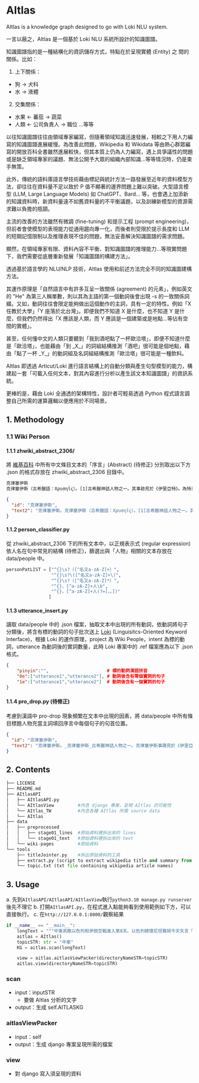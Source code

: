 # AItlas

AItlas is a knowledge graph designed to go with Loki NLU system.

一言以蔽之，AItlas 是一個基於 Loki NLU 系統所設計的知識圖譜。

知識圖譜指的是一種結構化的資訊儲存方式，特點在於呈現實體 (Entity) 之 間的關係。比如：

1.  上下關係：

- 狗 -> 犬科
- 水 -> 液體

2. 交集關係：

- 水果 <- 蕃茄 -> 蔬菜
- 人類 <- 公司負責人 -> 職位
  …等等

以往知識圖譜往往由領域專家編寫，但隨著領域知識迅速發展，相較之下用人力編寫的知識圖譜進展緩慢。為改善此問題，Wikipedia 和 Wikidata 等由熱心群眾編寫的開放百科全書雖然進展較快，但其本質上仍為人力編寫，遇上具爭議性的問題或是缺乏領域專家的議題、無法公開予大眾的組織內部知識…等等情況時，仍是束手無策。

此外，傳統的語料庫語言學技術藉由標記與統計方法一路發展至近年的資料模型方法，卻往往在資料量不足以致於 P 值不顯著的邊界問題上難以突破。大型語言模型 (LLM, Large Language Models) 如 ChatGPT、Bard... 等，也會遇上加添新的知識資料時，新資料量遠不如舊資料量的不平衡議題，以及訓練新模型的資源需求難以負擔的瓶頸。

主流的改善的方法雖然有微調 (fine-tuning) 和提示工程 (prompt engineering)，但前者會使模型的表現能力從通用趨向專一化，而後者則受限於提示長度和 LLM 的短期記憶限制以及推理表現不佳的問題，無法妥善解決知識圖譜的需求問題。

顯然，在領域專家有限、資料內容不平衡、對知識圖譜的推理能力…等現實問題下，我們需要從底層重新發展「知識圖譜的構建方法」。

透過基於語言學的 NLU/NLP 技術，AItlas 使用和前述方法完全不同的知識圖建構方法。

其運作原理是「自然語言中有許多互呈一致關係 (agreement) 的元素」，例如英文的 "He" 為第三人稱單數，則以其為主語的第一個動詞後會出現 -s 的一致關係詞綴。又如，動詞往往會限定能夠做出這個動作的主詞，具有一定的特性。例如「X 任教於大學」「Y 座落於北台灣」。即便我們不知道 X 是什麼，也不知道 Y 是什麼，但我們仍然得出「X 應該是人類，而 Y 應該是一個建築或是地點…等佔有空間的實體」。

甚至，任何懂中文的人類只要聽到「我到酒吧點了一杯歐洽塔」，即便不知道什麼是「歐洽塔」，也能藉由「到 \_X\_」的詞組結構推測「酒吧」很可能是個地點，藉由「點了一杯 \_Y\_」的動詞組及名詞組結構推測「歐洽塔」很可能是一種飲料。

AItlas 即透過 Articut/Loki 進行語言結構上的自動分類與產生句型模型的能力，構建起一套「可載入任何文本，對其內容進行分析以產生該文本知識圖譜」的資訊系統。

更棒的是，藉由 Loki 全通透的架構特性，設計者可輕易透過 Python 程式語言調整自己所需的運算邏輯以便應用於不同場景。

## 1. Methodology

### 1.1 Wiki Person

#### 1.1.1 zhwiki_abstract_2306/

將 [維基百科](https://www.wikipedia.org/) 中所有中文條目文本的「序言」(Abstract) (待修正) 分別取出以下方 .json 的格式存放在 zhwiki_abstract_2306 目錄中。

```txt
克律塞伊斯
克律塞伊斯（古希臘語：Χρυσηΐς）。[1]古希臘神話人物之一。其事跡見於《伊里亞特》。為特洛伊阿波羅祭司克律塞斯之女，為阿伽門農所俘。後者沉迷於其美貌而拒絕其父贖回，遂遭太陽神降瘟疫於希臘聯軍，使之迫於壓力而派奧德修斯將其送回。一說她與阿伽門農結合，生下一子。其形象於相關藝術作品中得到廣泛反映。
```

```json
{
  "id": "克律塞伊斯",
  "text2": "克律塞伊斯。克律塞伊斯（古希臘語：Χρυσηΐς）。[1]古希臘神話人物之一。其事跡見於《伊里亞特》。為特洛伊阿波羅祭司克律塞斯之女，為阿伽門農所俘。後者沉迷於其美貌而拒絕其父贖回，遂遭太陽神降瘟疫於希臘聯軍，使之迫於壓力而派奧德修斯將其送回。一說她與阿伽門農結合，生下一子。其形象於相關藝術作品中得到廣泛反映。"
}
```

#### 1.1.2 person_classifier.py

從 zhwiki_abstract_2306 下的所有文本中，以正規表示式 (regular expression) 依人名在句中常見的結構 (待修正)，篩選出與「人物」相關的文本存放在 data/people 中。

```python
personPatLIST = ["^{}\s?（[^名又a-zA-Z]+）",
                 "^{}\s?\([^名又a-zA-Z]+\)",
                 "^{}\s?（[^名又a-zA-Z]*）",
                 "^{}，[^a-zA-Z]+人\b",
                 "^{}，[^a-zA-Z]+人(?=[，。])"
                ]
```

#### 1.1.3 utterance_insert.py

讀取 data/people 中的 .json 檔案，抽取文本中出現的所有動詞，依動詞將句子分類後，將含有標的動詞的句子批次送上 [Loki](https://api.droidtown.co/document/#Loki) (Linguisitcs-Oriented Keyword Interface)，根據 Loki 的運作原理，project 為 Wiki People，intent 為標的動詞，utterance 為動詞後的實詞數量，此時 Loki 專案中的 .ref 檔案應為以下 .json 格式。

```json
{
    "pinyin":"",                      # 標的動詞漢語拼音
    "0e":["utterance1","utterance2"], # 動詞後含有零個實詞的句子
    "1e":["utterance1","utterance2"]  # 動詞後含有一個實詞的句子
}
```

#### 1.1.4 pro_drop.py (待修正)

考慮到漢語中 pro-drop 現象頻繁在文本中出現的因素，將 data/people 中所有條目標題人物充當主詞填回序言中每個句子的句首位置。

```json
{
  "id": "克律塞伊斯",
  "text2": "克律塞伊斯。_克律塞伊斯_古希臘神話人物之一。克律塞伊斯事蹟見於《伊里亞特》。_克律塞伊斯_爲特洛伊阿波羅祭司克律塞斯之女，_克律塞伊斯_爲阿伽門農所俘。_克律塞伊斯_後者沉迷於其美貌而拒絕其父贖回，_克律塞伊斯_遂遭太陽神降瘟疫於希臘聯軍，克律塞伊斯使之迫於壓力而派奧德修斯將其送回。_克律塞伊斯_一說她與阿伽門農結合，克律塞伊斯生下一子。克律塞伊斯形象於相關藝術作品中得到廣泛反映"
}
```

## 2. Contents

```python
├── LICENSE
├── README.md
├── AItlasAPI
│   ├── AItlasAPI.py
│   └── AItlasView         #內含 django 專案，呈現 AItlas 的可能性
│   └── AItlas_TW          #內含各種 AItlas 所需 source data
│   └── AItlas
├── data
│   ├── preprocessed
│   │   ├── stage01_lines  #原始資料裡拆出來的 lines
│   │   └── stage01_text   #原始資料裡拆出來的 text
│   └── wiki-pages         #原始資料
└── tools
    ├── titleJointer.py    #拆出原始資料的工具
    ├── extract.py (script to extract wikipedia title and summary from topic.txt
    └── topic.txt (txt file containing wikipedia article names)
```

## 3. Usage

a. 先到`AItlasAPI/AItlasAPI/AItlasView`執行`python3.10 manage.py runserver`後先不理它
b. 打開`AItlasAPI.py`，在程式進入點能夠看到使用範例如下方，可以直接執行。
c. 在`http://127.0.0.1:8000/`觀察結果

```python
if __name__ == "__main__":
    longText = """中東夙敵以色列和伊朗空戰進入第8天。以色列總理尼坦雅胡今天矢言「消除」伊朗構成的核子和彈道飛彈威脅。法新社報導，尼坦雅胡（Benjamin Netanyahu）在南部城巿俾什巴（Beersheba）告訴記者：「我們致力於信守摧毀核威脅的承諾、針對以色列的核滅絕威脅。」伊朗今天的飛彈攻勢擊中當地一間醫院。"""
    aitlas = AItlas()
    topicSTR: str = "中東"
    KG = aitlas.scan(longText)

    view = aitlas.aitlasViewPacker(directoryNameSTR=topicSTR)
    aitlas.view(directoryNameSTR=topicSTR)
```

### scan
- input：inputSTR
  - 要做 AItlas 分析的文字
- output：生成 self.AITLASKG

### aitlasViewPacker
- input：self
- output：生成 django 專案呈現所需的檔案

### view
- 對 django 寫入須呈現的資料

